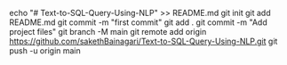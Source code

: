 echo "# Text-to-SQL-Query-Using-NLP" >> README.md
git init
git add README.md
git commit -m "first commit"
git add .
git commit -m "Add project files"
git branch -M main
git remote add origin https://github.com/sakethBainagari/Text-to-SQL-Query-Using-NLP.git
git push -u origin main 